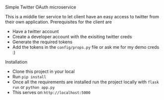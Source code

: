 Simple Twitter OAuth microservice
    
   This is a middle tier service to let client have an easy access to twitter 
   from their own application. Prerequisites for the client are 
     
   - Have a twitter account
   - Create a developer account with the exisiting twitter creds
   - Generate the required tokens
   - Add the tokens in the `config/props.py` file or ask me for my demo creds :)

Installation

 - Clone this project in your local
 - Run `pip install`
 - Once all the requirements are installed run the project locally with
    `flask run` or `python app.py`
 - This serves on `http://localhost:5000`
 